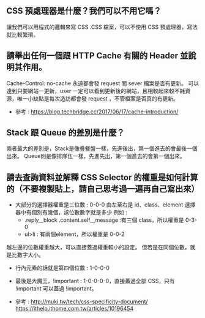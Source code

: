 ## CSS 預處理器是什麼？我們可以不用它嗎？
讓我們可以用程式的邏輯來寫 CSS .CSS 檔案，可以不使用 CSS 預處理器，寫法就比較繁瑣。

## 請舉出任何一個跟 HTTP Cache 有關的 Header 並說明其作用。
Cache-Control: no-cache 永遠都會發 request 問 sever 檔案是否有更新。
可以達到只要網站一更新，user 一定可以看到更新後的網站，且相較起來較不耗資源，唯一小缺點是每次造訪都會發 request ，不管檔案是否真的有更新。

- 參考 : https://blog.techbridge.cc/2017/06/17/cache-introduction/

## Stack 跟 Queue 的差別是什麼？
兩者最大的差別是，Stack是像疊餐盤一樣，先進後出，第一個進去的會最後一個出來。
Queue則是像排隊伍一樣，先進先出，第一個進去的會第一個出來。

## 請去查詢資料並解釋 CSS Selector 的權重是如何計算的（不要複製貼上，請自己思考過一遍再自己寫出來）
- 大部分的選擇器權重是三位數 : 0-0-0
由左至右是 id、class、element
選擇器中有個別有幾個，該位數數字就是多少
例如 : 
    - .reply__block .content.self__message :有三個 class，所以權重是 0-3-0
    - ul>li : 有兩個element，所以權重是 0-0-2

越左邊的位數權重越大，可以直接蓋過權重較小的設定。
但若是在同個位數，就是比數字大小。

- 行內元素的話就是第四個位數 : 1-0-0-0
- 最後是大魔王，!important : 1-0-0-0-0，直接蓋過全部 CSS，只有 !important 可以蓋過 !important。

- 參考 :
http://muki.tw/tech/css-specificity-document/
https://ithelp.ithome.com.tw/articles/10196454
